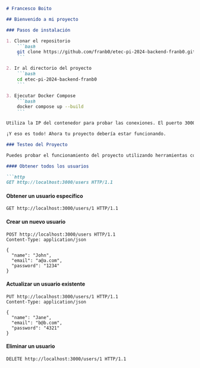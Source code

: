 ```markdown
# Francesco Boito

## Bienvenido a mi proyecto

### Pasos de instalación

1. Clonar el repositorio
    ```bash
    git clone https://github.com/franb0/etec-pi-2024-backend-franb0.git
    ```

2. Ir al directorio del proyecto
    ```bash
    cd etec-pi-2024-backend-franb0
    ```

3. Ejecutar Docker Compose
    ```bash
    docker compose up --build
    ```

Utiliza la IP del contenedor para probar las conexiones. El puerto 3000 está asignado al servidor.

¡Y eso es todo! Ahora tu proyecto debería estar funcionando.

### Testeo del Proyecto

Puedes probar el funcionamiento del proyecto utilizando herramientas como Postman o cURL. A continuación, se muestran algunos ejemplos de solicitudes HTTP que puedes realizar:

#### Obtener todos los usuarios

```http
GET http://localhost:3000/users HTTP/1.1
```

#### Obtener un usuario específico

```http
GET http://localhost:3000/users/1 HTTP/1.1
```

#### Crear un nuevo usuario

```http
POST http://localhost:3000/users HTTP/1.1
Content-Type: application/json

{
  "name": "John",
  "email": "a@a.com",
  "password": "1234"
}
```

#### Actualizar un usuario existente

```http
PUT http://localhost:3000/users/1 HTTP/1.1
Content-Type: application/json

{
  "name": "Jane",
  "email": "b@b.com",
  "password": "4321"
}
```

#### Eliminar un usuario

```http
DELETE http://localhost:3000/users/1 HTTP/1.1
```

